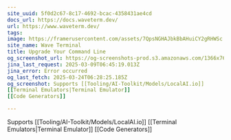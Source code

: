 ```yaml
---
site_uuid: 5f0d2c67-8c17-4692-bcac-4358431ae4cd
docs_url: https://docs.waveterm.dev/
url: https://www.waveterm.dev/
tags: 
image: https://framerusercontent.com/assets/7QpsNGHAJbkBbAHuiCY2gRHWSc.png
site_name: Wave Terminal
title: Upgrade Your Command Line
og_screenshot_url: https://og-screenshots-prod.s3.amazonaws.com/1366x768/80/false/5f6518998915fa1b46a98f398d9080d2cb9e451778c73790c45d0263541609b7.jpeg
jina_last_request: 2025-03-09T06:45:19.013Z
jina_error: Error occurred
og_last_fetch: 2025-03-24T06:28:25.185Z
og_screenshot: Supports [[Tooling/AI-Toolkit/Models/LocalAI.io]]
[[Terminal Emulators|Terminal Emulator]]
[[Code Generators]]

---
```

Supports [[Tooling/AI-Toolkit/Models/LocalAI.io]]
[[Terminal Emulators|Terminal Emulator]]
[[Code Generators]]
